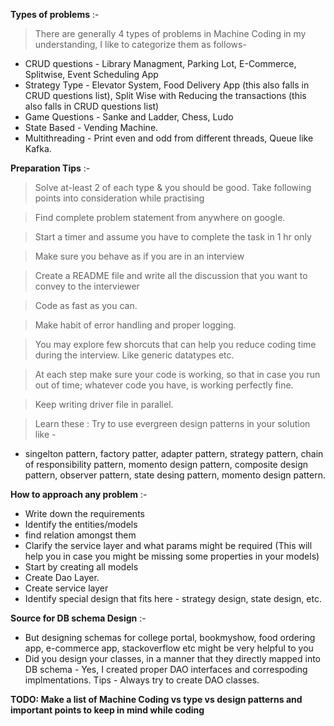 **Types of problems** :-
> There are generally 4 types of problems in Machine Coding in my understanding, I like to categorize them as follows-

* CRUD questions - Library Managment, Parking Lot, E-Commerce, Splitwise, Event Scheduling App
* Strategy Type - Elevator System, Food Delivery App (this also falls in CRUD questions list), Split Wise with Reducing the transactions (this also falls in CRUD questions list)
* Game Questions - Sanke and Ladder, Chess, Ludo
* State Based - Vending Machine.
* Multithreading - Print even and odd from different threads, Queue like Kafka.

**Preparation Tips** :- 
> Solve at-least 2 of each type & you should be good. Take following points into consideration while practising

> Find complete problem statement from anywhere on google.

> Start a timer and assume you have to complete the task in 1 hr only

> Make sure you behave as if you are in an interview

> Create a README file and write all the discussion that you want to convey to the interviewer

> Code as fast as you can.

> Make habit of error handling and proper logging.

> You may explore few shorcuts that can help you reduce coding time during the interview. Like generic datatypes etc.

> At each step make sure your code is working, so that in case you run out of time; whatever code you have, is working perfectly fine.

> Keep writing driver file in parallel.

> Learn these : Try to use evergreen design patterns in your solution like - 
* singelton pattern, factory patter, adapter pattern, strategy pattern, chain of responsibility pattern, momento design pattern, composite design pattern, observer pattern, state desing pattern, momento design pattern.

**How to approach any problem** :- 
* Write down the requirements
* Identify the entities/models
* find relation amongst them
* Clarify the service layer and what params might be required (This will help you in case you might be missing some properties in your models)
* Start by creating all models
* Create Dao Layer.
* Create service layer
* Identify special design that fits here - strategy design, state design, etc.

**Source for DB schema Design** :-
* But designing schemas for college portal, bookmyshow, food ordering app, e-commerce app, stackoverflow etc might be very helpful to you
* Did you design your classes, in a manner that they directly mapped into DB schema - Yes, I created proper DAO interfaces and correspoding implmentations. Tips - Always try to create DAO classes.

**TODO: Make a list of Machine Coding vs type vs design patterns and important points to keep in mind while coding**